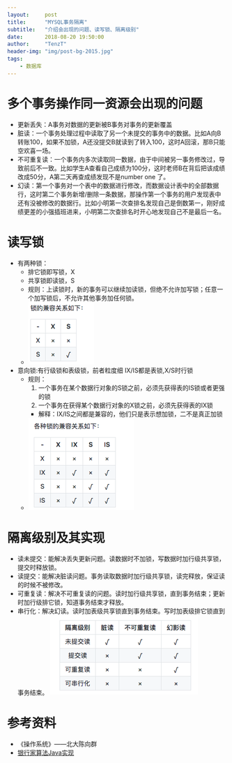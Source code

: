```yaml
---
layout:     post
title:      "MYSQL事务隔离"
subtitle:   "介绍会出现的问题、读写锁、隔离级别"
date:       2018-08-20 19:50:00
author:     "TenzT"
header-img: "img/post-bg-2015.jpg"
tags:
	- 数据库
---
```


# 多个事务操作同一资源会出现的问题
- 更新丢失：A事务对数据的更新被B事务对事务的更新覆盖
- 脏读：一个事务处理过程中读取了另一个未提交的事务中的数据。比如A向B转账100，如果不加锁，A还没提交B就读到了转入100，这时A回滚，那B只能空欢喜一场。
- 不可重复读：一个事务内多次读取同一数据，由于中间被另一事务修改过，导致前后不一致。比如学生A查看自己成绩为100分，这时老师B在背后把该成绩改成50分，A第二天再查成绩发现不是number one 了。
- 幻读：第一个事务对一个表中的数据进行修改，而数据设计表中的全部数据行，这时第二个事务新增/删除一条数据，那操作第一个事务的用户发现表中还有没被修改的数据行。比如小明第一次查排名发现自己是倒数第一，刚好成绩更差的小强插班进来，小明第二次查排名时开心地发现自己不是最后一名。

# 读写锁
- 有两种锁：
	- 排它锁即写锁，X
	- 共享锁即读锁，S
	- 规则：上读锁时，新的事务可以继续加读锁，但绝不允许加写锁；任意一个加写锁后，不允许其他事务加任何锁。
	- ![](https://raw.githubusercontent.com/TenzT/TenzT.github.io/master/img_markdown/database/readwriteLock.png)
- 意向锁:有行级锁和表级锁，前者粒度细	IX/IS都是表锁,X/S时行锁
	- 规则：
		1. 一个事务在某个数据行对象的S锁之前，必须先获得表的IS锁或者更强的锁
		2. 一个事务在获得某个数据行对象的X锁之前，必须先获得表的IX锁
		- 解释：IX/IS之间都是兼容的，他们只是表示想加锁，二不是真正加锁
	- ![](https://raw.githubusercontent.com/TenzT/TenzT.github.io/master/img_markdown/database/IntentionLock.png)

# 隔离级别及其实现
- 读未提交：能解决丢失更新问题。读数据时不加锁，写数据时加行级共享锁，提交时释放锁。
- 读提交：能解决脏读问题。事务读取数据时加行级共享锁，读完释放，保证读的时候不被修改。
- 可重复读：解决不可重复读的问题。读时加行级共享锁，直到事务结束；更新时加行级排它锁，知道事务结束才释放。
- 串行化：解决幻读。读时加表级共享锁直到事务结束。写时加表级排它锁直到事务结束。
![](https://raw.githubusercontent.com/TenzT/TenzT.github.io/master/img_markdown/database/Block.png)

# 参考资料
- 《操作系统》——北大陈向群
- <a href=https://blog.csdn.net/u014634576/article/details/52600826>银行家算法Java实现</a>
